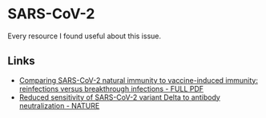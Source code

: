 # SARS-CoV-2
Every resource I found useful about this issue.

## Links

- [Comparing SARS-CoV-2 natural immunity to vaccine-induced immunity: reinfections versus breakthrough infections - FULL PDF](https://www.medrxiv.org/content/10.1101/2021.08.24.21262415v1.full.pdf)
- [Reduced sensitivity of SARS-CoV-2 variant Delta to antibody neutralization - NATURE](https://www.nature.com/articles/s41586-021-03777-9)
